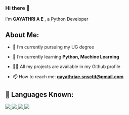 ### Hi there 👋


I'm **GAYATHRI A E** , a Python Developer


## About Me:

- 🔭 I’m currently pursuing my UG degree
  
- 🌱 I’m currently learning **Python, Machine Learning**
  
- 👨‍💻 All my projects are available in my Github profile

- 📫 How to reach me: **gayathriae.snsctit@gmail.com**

## 🚀 Languages Known: ##

<p align="left"> 
    <a href="https://en.wikipedia.org/wiki/C_(programming_language)" target="_blank"><img src="https://encrypted-tbn0.gstatic.com/images?q=tbn:ANd9GcQmyKHYRcr7_zm9g8f2YSumoWccEOciYJMxyKp-C5mW4lj5yxGQOJ7EgMYJADDKZsO4u9E&usqp=CAU"/> </a>
    <a href="https://www.python.org" target="_blank"> <img src="https://img.icons8.com/color/48/000000/python.png"/> </a> 
    <a href="https://www.w3.org/html/" target="_blank"> <img src="https://img.icons8.com/color/48/000000/html-5.png"/> </a> 
    <a href="https://www.w3schools.com/css/" target="_blank"> <img src="https://img.icons8.com/color/48/000000/css3.png"/> </a> 
</p>
